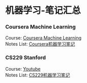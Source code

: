 # 机器学习-笔记汇总
### Coursera Machine Learning
Course: [Coursera Machine Learning](https://www.coursera.org/learn/machine-learning/home/welcome)  
Notes List: [Coursera机器学习笔记](https://github.com/daniellaah/Machine-Learning-Notes/blob/master/Coursera-Machine-Learning.md)

### CS229 Stanford
Course: [Youtube](https://www.youtube.com/playlist?list=PLA89DCFA6ADACE599)  
Notes List: [CS229机器学习笔记](https://github.com/daniellaah/Machine-Learning-Notes/blob/master/cs229.md)












